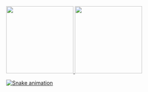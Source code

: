 <div>
<a href="https://github.com/FabioCamargoo">
<img loading="lazy" height="180em" src="https://github-readme-stats.vercel.app/api/top-langs/?username=FabioCamargoo&layout=compact&langs_count=7&theme=dracula"/>
<img loading="lazy" height="180em" src="https://github-readme-stats.vercel.app/api?username=FabioCamargoo&show_icons=true&theme=dracula&include_all_commits=true&count_private=true"/>
</div>





![Snake animation](https://github.com/FabioCamargoo/FabioCamargoo/blob/output/github-contribution-grid-snake.svg)
